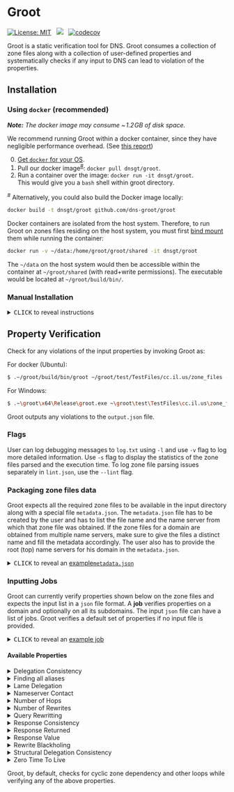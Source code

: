 Groot
==========
<!---
[![](https://img.shields.io/docker/cloud/build/sivakesava/groot.svg?logo=docker&style=popout&label=Docker+Image)][docker-hub]
[![](https://github.com/dns-groot/groot/workflows/Docker%20Image%20CI/badge.svg?logo=docker&style=popout&label=Docker+Image)](https://github.com/dns-groot/groot/actions?query=workflow%3A%22Docker+Image+CI%22)
-->
[![License: MIT](https://img.shields.io/badge/License-MIT-blue.svg?style=popout)](https://opensource.org/licenses/MIT)
&nbsp;
[![](https://img.shields.io/github/workflow/status/dns-groot/groot/Codecov%20and%20Docker%20Image%20CI/master?logo=docker&style=popout&label=Docker+Image)](https://github.com/dns-groot/groot/actions?query=workflow%3A%22Codecov+and+Docker+Image+CI%22)
&nbsp;
[![codecov](https://codecov.io/gh/dns-groot/groot/branch/master/graph/badge.svg?style=popout)](https://codecov.io/gh/dns-groot/groot)


Groot is a static verification tool for DNS. Groot consumes a collection of zone files along with a collection of user-defined properties and systematically checks if any input to DNS can lead to violation of the properties.

## Installation

### Using `docker` (recommended)

_**Note:** The docker image may consume  ~&hairsp;1.2&hairsp;GB of disk space._

We recommend running Groot within a docker container,
since they have negligible performance overhead.
(See [this report](http://domino.research.ibm.com/library/cyberdig.nsf/papers/0929052195DD819C85257D2300681E7B/$File/rc25482.pdf))

0. [Get `docker` for your OS](https://docs.docker.com/install).
1. Pull our docker image<sup>[#](#note_1)</sup>: `docker pull dnsgt/groot`.
2. Run a container over the image: `docker run -it dnsgt/groot`.<br>
   This would give you a `bash` shell within groot directory.

<a name="note_1"><sup>#</sup></a> Alternatively, you could also build the Docker image locally:

```bash
docker build -t dnsgt/groot github.com/dns-groot/groot
```
Docker containers are isolated from the host system.
Therefore, to run Groot on zones files residing on the host system,
you must first [bind mount] them while running the container:

```bash
docker run -v ~/data:/home/groot/groot/shared -it dnsgt/groot
```

The `~/data` on the host system would then be accessible within the container at `~/groot/shared` (with read+write permissions). The executable would be located at `~/groot/build/bin/`.

### Manual Installation

<details>

<summary><kbd>CLICK</kbd> to reveal instructions</summary>

#### Installation for Windows
1. Install [`vcpkg`](https://docs.microsoft.com/en-us/cpp/build/vcpkg?view=vs-2019) package manager to install dependecies. 
2. Install the C++ libraries (64 bit versions) using:
    - .\vcpkg.exe install boost-serialization:x64-windows boost-flyweight:x64-windows boost-dynamic-bitset:x64-windows boost-graph:x64-windows  boost-accumulators:x64-windows docopt:x64-windows nlohmann-json:x64-windows spdlog:x64-windows
    - .\vcpkg.exe integrate install 
3. Clone the repository (with  `--recurse-submodules`) and open the solution (groot.sln) using Visual studio. Set the platform to x64 and mode to Release.
4. Configure the project properties to use ISO C++17 Standard (std:c++17) for C++ language standard.
5. Set `groot` as `Set as Startup Project` using the solution explorer in the Visual Studio. Build the project using visual studio to generate the executable. The executable would be located at `~\groot\x64\Release\`.

#### Installation for Ubuntu 18.04 or later
1. Follow the instructions mentioned in the `DockerFile` to natively install in Ubuntu 18.04 or later.
2. The executable would be located at `~/groot/build/bin/`.

</details>

## Property Verification
Check for any violations of the input properties by invoking Groot as:

For docker (Ubuntu):
```bash
$ .~/groot/build/bin/groot ~/groot/test/TestFiles/cc.il.us/zone_files --jobs=~/groot/test/TestFiles/cc.il.us/jobs.json --output=output.json
```
For Windows:
```bash
$ .~\groot\x64\Release\groot.exe ~\groot\test\TestFiles\cc.il.us\zone_files --jobs=~\groot\test\TestFiles\cc.il.us\jobs.json --output=output.json
```
Groot outputs any violations to the `output.json` file. 

### Flags
User can log debugging messages to `log.txt` using `-l` and use `-v` flag to log more detailed information. Use `-s` flag to display the statistics of the zone files parsed and the execution time. To log zone file parsing issues separately in `lint.json`, use the `--lint` flag. 

### Packaging zone files data
Groot expects all the required zone files to be available in the input directory along with a special file `metadata.json`. The `metadata.json` file has to be created by the user and has to list the file name and the name server from which that zone file was obtained. If the zone files for a domain are obtained from multiple name servers, make sure to give the files a distinct name and fill the metadata accordingly. The user also has to provide the root (top) name servers for his domain in the `metadata.json`. 

<details>

<summary><kbd>CLICK</kbd> to reveal an <a href="https://github.com/dns-groot/groot/blob/master/test/TestFiles/cc.il.us/zone_files/metadata.json">example<code>metadata.json</code></a></summary>

```json5
{  
  "TopNameServers" : ["us.illinois.net."],  //List of top name servers as strings
  "ZoneFiles" : [
      {
         "FileName": "cc.il.us..txt", //cc.il.us. zone file from us.illinois.net. name server
         "NameServer": "us.illinois.net."
      },
      {
         "FileName": "richland.cc.il.us..txt", //richland.cc.il.us. zone file from ns1.richland.cc.il.us. name server
         "NameServer": "ns1.richland.cc.il.us.",
         "Origin": "richland.cc.il.us." // optional field to indicate the origin of the input zone file.
      },
      {
         "FileName": "child.richland.cc.il.us..txt", //child.richland.cc.il.us. zone file from ns1.child.richland.cc.il.us. name server
         "NameServer": "ns1.child.richland.cc.il.us."
      },
      {
         "FileName": "child.richland.cc.il.us.-2.txt", //child.richland.cc.il.us. zone file from ns2.child.richland.cc.il.us. name server 
         "NameServer": "ns2.child.richland.cc.il.us." //for same domain (child.richland.cc.il.us.) as the last one but from a different name server
      }
  ]
}
```
</details>

### Inputting Jobs
Groot can currently verify properties shown below on the zone files and expects the input list in a `json` file format. A **job** verifies properties on a domain and optionally on all its subdomains. The input `json` file can have a list of jobs. Groot verifies a default set of properties if no input file is provided.

<details>
<summary><kbd>CLICK</kbd> to reveal an <a href="https://github.com/dns-groot/groot/blob/master/test/TestFiles/cc.il.us/jobs.json">example job</a></summary>

```json5
[
   {
      "Domain": "cc.il.us." // Name of the domain to check
      "SubDomain": true, //Whether to check the properties on all the subdomains also
      "Properties":[ 
         {
            "PropertyName": "QueryRewrite",
            "Value": ["illinois.net." , "cc.il.us."]
         },
         {
            "PropertyName": "Rewrites",
            "Value": 1
         },
         {
            "PropertyName": "RewriteBlackholing"
         }
      ]
   }
]
```
</details>

#### Available Properties
<details>
<summary>Delegation Consistency</summary>
   
The parent and child zone files should have the same set of _NS_ and glue _A_ records for delegation.
Input `json` format:
```json5
      {
         "PropertyName": "DelegationConsistency"
      }
```
</details>

<details>
<summary>Finding all aliases</summary>
Lists all the input query names (aliases) that are eventually rewritten to one of the canonical names.   

Input `json` format:
```json5
      {
         "PropertyName": "AllAliases",
         "Value": ["gw1.richland.cc.il.us."] //List of canonical names
      }
```
</details>

<details>
<summary>Lame Delegation</summary>
   
A name server that is authoritative for a zone should provide authoritative answers, otherwise it is a lame delegation.
Input `json` format:
```json5
      {
         "PropertyName": "LameDelegation"
      }
```
</details>

<details>
<summary>Nameserver Contact</summary>
   
The query should not contact any name server that is not a subdomain of the allowed set of domains for any execution in the DNS.
Input `json` format:
```json5
      {
         "PropertyName": "NameserverContact",
         "Value": ["edu.", "net.", "cc.il.us."] //List of allowed domain suffixes
      }
```
</details>

<details>
<summary>Number of Hops</summary>
   
The query should not go through more than _X_ number of hops for any execution in the DNS.
Input `json` format:
```json5
      {
         "PropertyName": "Hops",
         "Value": 2
      }
```
</details>

<details>
<summary>Number of Rewrites</summary>
   
The query should not be rewritten more than _X_ number of time for any execution in the DNS.
Input `json` format:
```json5
      {
         "PropertyName": "Rewrites",
         "Value": 3
      }
```
</details>

<details>
<summary>Query Rewritting</summary>
   
The query should not be rewritten to any domain that is not a subdomain of the allowed set of domains for any execution in the DNS.
Input `json` format:
```json5
      {
         "PropertyName": "QueryRewrite",
         "Value": ["illinois.net." , "cc.il.us."] //List of allowed domain suffixes
      }
```
</details>

<details>
<summary>Response Consistency</summary>
Different executions in DNS that might happen due to multiple name servers should result in the same answers.
   
Input `json` format:
```json5
      {
         "PropertyName": "ResponseConsistency",
         "Types": ["A", "MX"] //Checks the consistency for only these types
      }
```
</details>

<details>
<summary>Response Returned</summary>
Different executions in DNS that might happen due to multiple name servers should result in some non-empty response.
   
Input `json` format:
```json5
      {
         "PropertyName": "ResponseReturned",
         "Types": ["CNAME", "A"] //Checks that some non-empty response is returned for these types
      }
```
</details>

<details>
<summary>Response Value</summary>
Every execution in DNS should return an answer that matches the user input answer.

Input `json` format:
```json5
      {
         "PropertyName": "ResponseValue",
         "Types": ["A"],
         "Value": ["64.107.104.4"] //The expected response
         
      }
```
</details>

<details>
<summary>Rewrite Blackholing</summary>
   
If the query is rewritten for any execution in the DNS, then the new query's domain name should have at least one resource record.

Input `json` format:
```json5
      {
         "PropertyName": "RewriteBlackholing"
      }
```
</details>

<details>
<summary>Structural Delegation Consistency</summary>
   
The parent and child zone files should have the same set of _NS_ and glue _A_ records for delegation irrespective of whether the name server hosting the child zone is reachable from the top name servers. 

Input `json` format:
```json5
      {
         "PropertyName": "StructuralDelegationConsistency"
      }
```
</details>

<details>
<summary>Zero Time To Live</summary>
   
The query should not return a resource record with zero TTL for the given types.  
Input `json` format:
```json5
      {
         "PropertyName": "ZeroTTL",
         "Types": ["A"]
      }
```
</details>

Groot, by default, checks for cyclic zone dependency and other loops while verifying any of the above properties. 

[docker-hub]:         https://hub.docker.com/r/sivakesava/groot
[bind mount]:         https://docs.docker.com/storage/bind-mounts
